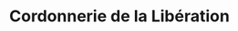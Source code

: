---
title: "Cordonnerie de la Libération"
url: /villemandeur/cordonnerie-de-la-liberation/
shop: Schuhe
---